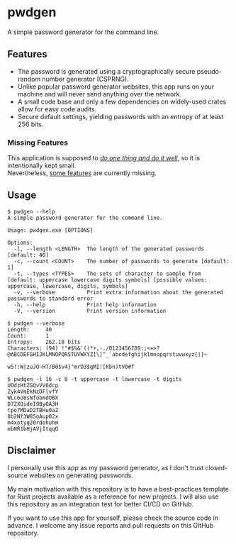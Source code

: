 # pwdgen

A simple password generator for the command line.

## Features

- The password is generated using a cryptographically secure pseudo-random
  number generator (CSPRNG).
- Unlike popular password generator websites, this app runs on your machine and
  will never send anything over the network.
- A small code base and only a few dependencies on widely-used crates allow for
  easy code audits.
- Secure default settings, yielding passwords with an entropy of at least 256
  bits.

### Missing Features

This application is supposed to
[_do one thing and do it well_](https://en.wikipedia.org/wiki/Unix_philosophy),
so it is intentionally kept small. \
Nevertheless, [some features](https://github.com/jessestricker/pwdgen/issues?q=is%3Aopen+is%3Aissue+label%3Aenhancement)
are currently missing.

## Usage

```console
$ pwdgen --help
A simple password generator for the command line.

Usage: pwdgen.exe [OPTIONS]

Options:
  -l, --length <LENGTH>  The length of the generated passwords [default: 40]
  -c, --count <COUNT>    The number of passwords to generate [default: 1]
  -t, --types <TYPES>    The sets of character to sample from [default: uppercase lowercase digits symbols] [possible values: uppercase, lowercase, digits, symbols]
  -v, --verbose          Print extra information about the generated passwords to standard error
  -h, --help             Print help information
  -V, --version          Print version information

$ pwdgen --verbose
Length:     40
Count:      1
Entropy:    262.18 bits
Characters: (94) !"#$%&'()*+,-./0123456789:;<=>?@ABCDEFGHIJKLMNOPQRSTUVWXYZ[\]^_`abcdefghijklmnopqrstuvwxyz{|}~

w5!:W|zuJO~HT/B0$v4}"mrO3$gMI![Kbn)tV0#f

$ pwdgen -l 16 -c 8 -t uppercase -t lowercase -t digits
UOdzHtZGQvVV6dcp
Zyk4VmEkNzDFlvfY
WLc6o8sNfobmdOBX
D7ZXQideI9ByOA3H
tpo7MDaD2TBHu0aZ
8b2Nf3W85oAup02x
m4xotyq20rdohuhm
mbNR1bHjAVjItqqQ
```

## Disclaimer

I personally use this app as my password generator, as I don't trust
closed-source websites on generating passwords.

My main motivation with this repository is to have a best-practices template for
Rust projects available as a reference for new projects. I will also use this
repository as an integration test for better CI/CD on GitHub.

If you want to use this app for yourself, please check the source code in
advance. I welcome any issue reports and pull requests on this GitHub
repository.

